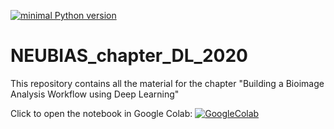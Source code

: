 [![minimal Python version](https://img.shields.io/badge/Python-3.6-6666ff)](https://www.anaconda.com/distribution/)

# NEUBIAS_chapter_DL_2020
This repository contains all the material for the chapter "Building a Bioimage Analysis Workflow using Deep Learning"

Click to open the notebook in Google Colab: [![GoogleColab](https://colab.research.google.com/assets/colab-badge.svg)](https://colab.research.google.com/github/esgomezm/NEUBIAS_chapter_DL_2020/blob/master/notebook/U_Net_PhC_C2DL_PSC_segmentation.ipynb)
